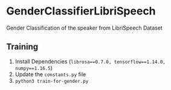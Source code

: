 # GenderClassifierLibriSpeech
Gender Classification of the speaker from LibriSpeech Dataset

## Training
1. Install Dependencies (`librosa==0.7.0, tensorflow==1.14.0, numpy==1.16.5`)
2. Update the `constants.py` file
3. `python3 train-for-gender.py`
